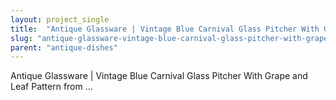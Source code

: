 ```yaml
---
layout: project_single
title:  "Antique Glassware | Vintage Blue Carnival Glass Pitcher With Grape and Leaf Pattern from ..."
slug: "antique-glassware-vintage-blue-carnival-glass-pitcher-with-grape-and-leaf-pattern-from"
parent: "antique-dishes"
---
```

Antique Glassware | Vintage Blue Carnival Glass Pitcher With Grape and Leaf Pattern from ...